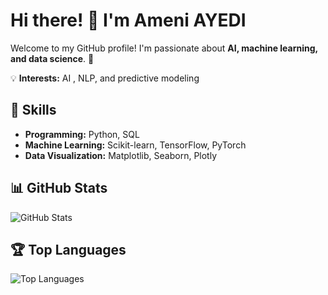 # Hi there! 👋 I'm Ameni AYEDI

Welcome to my GitHub profile! I'm passionate about **AI, machine learning, and data science**. 🚀  

💡 **Interests:** AI , NLP, and predictive modeling  

## 🚀 Skills  
- **Programming:** Python, SQL 
- **Machine Learning:** Scikit-learn, TensorFlow, PyTorch  
- **Data Visualization:** Matplotlib, Seaborn, Plotly  

## 📊 GitHub Stats  
![GitHub Stats](https://github-readme-stats.vercel.app/api?username=ameni-ayedi&show_icons=true&theme=dark)  

## 🏆 Top Languages  
![Top Languages](https://github-readme-stats.vercel.app/api/top-langs/?username=your-username&layout=compact&theme=dark)  


